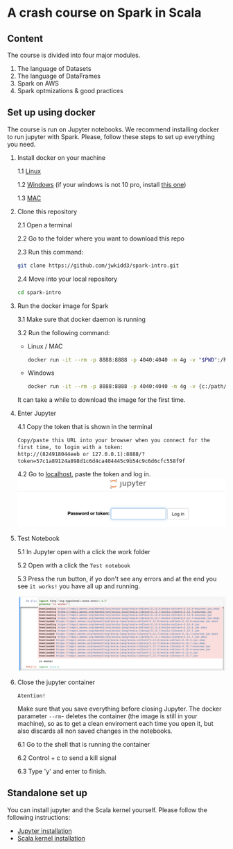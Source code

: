# A crash course on Spark in Scala

## Content

The course is divided into four major modules.

1. The language of Datasets
2. The language of DataFrames
3. Spark on AWS
4. Spark optmizations & good practices

## Set up using docker

The course is run on Jupyter notebooks. We recommend installing docker to run jupyter with Spark. Please, follow these steps to set up everything you need.

1. Install docker on your machine

    1.1 [Linux](https://docs.docker.com/install/linux/docker-ce/ubuntu/)

    1.2 [Windows](https://docs.docker.com/docker-for-windows/install/)
        (if your windows is not 10 pro, install [this one](https://docs.docker.com/toolbox/toolbox_install_windows/))

    1.3 [MAC](https://docs.docker.com/docker-for-mac/install/)

2. Clone this repository

    2.1 Open a terminal

    2.2 Go to the folder where you want to download this repo

    2.3 Run this command:
    ```bash
    git clone https://github.com/jwkidd3/spark-intro.git 
    ```

    2.4 Move into your local repository
    ```bash
    cd spark-intro
    ```
3. Run the docker image for Spark

    3.1 Make sure that docker daemon is running

    3.2 Run the following command:

    - Linux / MAC

        ```bash
        docker run -it --rm -p 8888:8888 -p 4040:4040 -m 4g -v "$PWD":/home/jovyan/work almondsh/almond:0.9.1
        ```

    - Windows

        ```bash
        docker run -it --rm -p 8888:8888 -p 4040:4040 -m 4g -v {c:/path/to/downloaded/folder}:/home/jovyan/work almondsh/almond:0.9.1
        ```

    It can take a while to download the image for the first time.

4. Enter Jupyter

    4.1 Copy the token that is shown in the terminal
    ```
    Copy/paste this URL into your browser when you connect for the first time, to login with a token:
    http://(824918044eeb or 127.0.0.1):8888/?token=57c1a89124a898d1c6d4ca404445c9b54c9c6d6cfc558f9f
    ```

    4.2 Go to [localhost](http://localhost:8888), paste the token and log in.
    ![Jupyter token login](images/jupyter-token.png)

5. Test Notebook

    5.1 In Jupyter open with a click the work folder

    5.2 Open with a click the `Test notebook`

    5.3 Press the run button, if yo don't see any errors and at the end you see `it works!` you have all up and running.

    ![ok-result](images/ok-result.png)


6. Close the jupyter container

    ```
    Atention!
    ```

    Make sure that you save everything before closing Jupyter. The docker parameter `--rm`- deletes the container (the image is still in your machine), so as to get a clean enviroment each time you open it, but also discards all non saved changes in the notebooks.

    6.1 Go to the shell that is running the container

    6.2 Control + c to send a kill signal

    6.3 Type 'y' and enter to finish.

## Standalone set up

You can install jupyter and the Scala kernel yourself. Please follow the following instructions:
- [Jupyter installation](https://jupyter.org/install)
- [Scala kernel installation](https://almond.sh/docs/quick-start-install)



